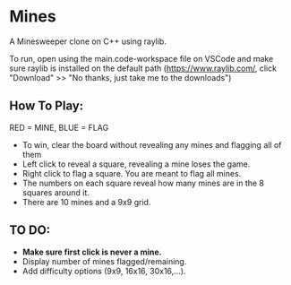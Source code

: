 # Mines
A Minesweeper clone on C++ using raylib.

To run, open using the main.code-workspace file on VSCode and make sure raylib is installed on the default path (https://www.raylib.com/, click "Download" >> "No thanks, just take me to the downloads")


## __How To Play:__

RED = MINE, 
BLUE = FLAG

- To win, clear the board without revealing any mines and flagging all of them
- Left click to reveal a square, revealing a mine loses the game.
- Right click to flag a square. You are meant to flag all mines.
- The numbers on each square reveal how many mines are in the 8 squares around it.
- There are 10 mines and a 9x9 grid.


## __TO DO:__
- **Make sure first click is never a mine.**
- Display number of mines flagged/remaining.
- Add difficulty options (9x9, 16x16, 30x16,...).
